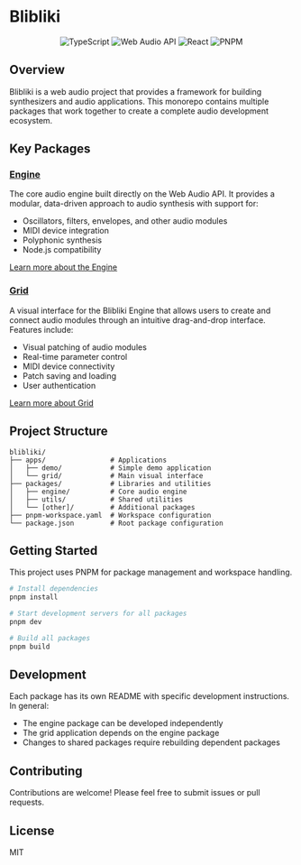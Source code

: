 # Blibliki

<p align="center">
  <img src="https://img.shields.io/badge/typescript-%23007ACC.svg?style=for-the-badge&logo=typescript&logoColor=white" alt="TypeScript">
  <img src="https://img.shields.io/badge/Web%20Audio%20API-FF7F00?style=for-the-badge&logo=javascript&logoColor=white" alt="Web Audio API">
  <img src="https://img.shields.io/badge/react-%2320232a.svg?style=for-the-badge&logo=react&logoColor=%2361DAFB" alt="React">
  <img src="https://img.shields.io/badge/pnpm-%234a4a4a.svg?style=for-the-badge&logo=pnpm&logoColor=f69220" alt="PNPM">
</p>

## Overview

Blibliki is a web audio project that provides a framework for building synthesizers and audio applications. This monorepo contains multiple packages that work together to create a complete audio development ecosystem.

## Key Packages

### [Engine](/packages/engine)

The core audio engine built directly on the Web Audio API. It provides a modular, data-driven approach to audio synthesis with support for:

- Oscillators, filters, envelopes, and other audio modules
- MIDI device integration
- Polyphonic synthesis
- Node.js compatibility

[Learn more about the Engine](/packages/engine)

### [Grid](/apps/grid)

A visual interface for the Blibliki Engine that allows users to create and connect audio modules through an intuitive drag-and-drop interface. Features include:

- Visual patching of audio modules
- Real-time parameter control
- MIDI device connectivity
- Patch saving and loading
- User authentication

[Learn more about Grid](/apps/grid)

## Project Structure

```
blibliki/
├── apps/                # Applications
│   ├── demo/            # Simple demo application
│   └── grid/            # Main visual interface
├── packages/            # Libraries and utilities
│   ├── engine/          # Core audio engine
│   ├── utils/           # Shared utilities
│   └── [other]/         # Additional packages
├── pnpm-workspace.yaml  # Workspace configuration
└── package.json         # Root package configuration
```

## Getting Started

This project uses PNPM for package management and workspace handling.

```bash
# Install dependencies
pnpm install

# Start development servers for all packages
pnpm dev

# Build all packages
pnpm build
```

## Development

Each package has its own README with specific development instructions. In general:

- The engine package can be developed independently
- The grid application depends on the engine package
- Changes to shared packages require rebuilding dependent packages

## Contributing

Contributions are welcome! Please feel free to submit issues or pull requests.

## License

MIT
